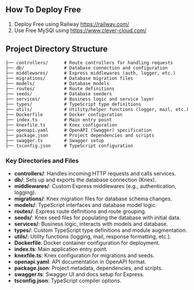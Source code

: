 
## How To Deploy Free
1. Deploy Free using Railway https://railway.com/
2. Use Free MySQl using https://www.clever-cloud.com/

## Project Directory Structure

```
├── controllers/      # Route controllers for handling requests
├── db/               # Database connection and configuration
├── middlewares/      # Express middlewares (auth, logger, etc.)
├── migrations/       # Database migration files
├── models/           # Database models
├── routes/           # Route definitions
├── seeds/            # Database seeders
├── services/         # Business logic and service layer
├── types/            # TypeScript type definitions
├── utils/            # Utility/helper functions (logger, mail, etc.)
├── Dockerfile        # Docker configuration
├── index.ts          # Main entry point
├── knexfile.ts       # Knex configuration
├── openapi.yaml      # OpenAPI (Swagger) specification
├── package.json      # Project dependencies and scripts
├── swagger.ts        # Swagger setup
├── tsconfig.json     # TypeScript configuration
```

### Key Directories and Files

- **controllers/**: Handles incoming HTTP requests and calls services.
- **db/**: Sets up and exports the database connection (Knex).
- **middlewares/**: Custom Express middlewares (e.g., authentication, logging).
- **migrations/**: Knex migration files for database schema changes.
- **models/**: TypeScript interfaces and database model logic.
- **routes/**: Express route definitions and route grouping.
- **seeds/**: Knex seed files for populating the database with initial data.
- **services/**: Business logic, interacts with models and database.
- **types/**: Custom TypeScript type definitions and module augmentation.
- **utils/**: Utility functions (logging, mail, response formatting, etc.).
- **Dockerfile**: Docker container configuration for deployment.
- **index.ts**: Main application entry point.
- **knexfile.ts**: Knex configuration for migrations and seeds.
- **openapi.yaml**: API documentation in OpenAPI format.
- **package.json**: Project metadata, dependencies, and scripts.
- **swagger.ts**: Swagger UI and docs setup for Express.
- **tsconfig.json**: TypeScript compiler options.